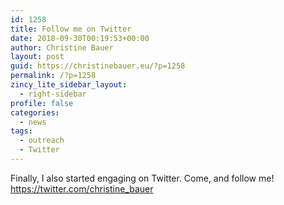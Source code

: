 ```yaml
---
id: 1258
title: Follow me on Twitter
date: 2018-09-30T00:19:53+00:00
author: Christine Bauer
layout: post
guid: https://christinebauer.eu/?p=1258
permalink: /?p=1258
zincy_lite_sidebar_layout:
  - right-sidebar
profile: false
categories:
  - news
tags:
  - outreach
  - Twitter
---
```

Finally, I also started engaging on Twitter. Come, and follow me!  
<a href="https://twitter.com/christine_bauer" rel="noopener noreferrer" target="_blank">https://twitter.com/christine_bauer</a>